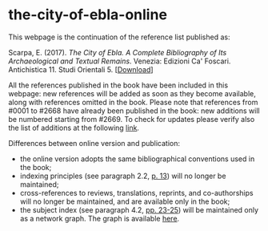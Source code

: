 # the-city-of-ebla-online

This webpage is the continuation of the reference list published as: Scarpa, E. (2017). *The City of Ebla. A Complete Bibliography of Its Archaeological and Textual Remains*. Venezia: Edizioni Ca' Foscari. Antichistica 11. Studi Orientali 5. [[Download](http://edizionicafoscari.unive.it/it/edizioni/libri/978-88-7543-436-6/)]

All the references published in the book have been included in this webpage: new references will be added as soon as they become available, along with references omitted in the book.Please note that references from #0001 to #2668 have already been published in the book: new additions will be numbered starting from #2669. To check for updates please verify also the list of additions at the following [link](https://github.com/erica-scarpa/the-city-of-ebla-online/commits/master/biblio-minified.json).
Differences between online version and publication:
* the online version adopts the same bibliographical conventions used in the book;* indexing principles (see paragraph 2.2, [p. 13](http://edizionicafoscari.unive.it/it/edizioni/libri/978-88-7543-436-6/introduction/)) will no longer be maintained;* cross-references to reviews, translations, reprints, and co-authorships will no longer be maintained, and are available only in the book;* the subject index (see paragraph 4.2, [pp. 23-25](http://edizionicafoscari.unive.it/it/edizioni/libri/978-88-7543-436-6/introduction/)) will be maintained only as a network graph. The graph is available [here](https://github.com/erica-scarpa/the-city-of-ebla).
